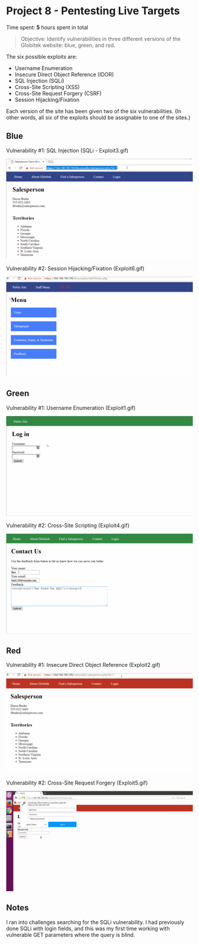 # Project 8 - Pentesting Live Targets

Time spent: **5** hours spent in total

> Objective: Identify vulnerabilities in three different versions of the Globitek website: blue, green, and red.

The six possible exploits are:
* Username Enumeration
* Insecure Direct Object Reference (IDOR)
* SQL Injection (SQLi)
* Cross-Site Scripting (XSS)
* Cross-Site Request Forgery (CSRF)
* Session Hijacking/Fixation

Each version of the site has been given two of the six vulnerabilities. (In other words, all six of the exploits should be assignable to one of the sites.)

## Blue

Vulnerability #1: SQL Injection (SQLi - Exploit3.gif)

![Alt text](Exploit3.gif?raw=true "SQLi Proof")

Vulnerability #2: Session Hijacking/Fixation (Exploit6.gif)

![Alt text](Exploit6.gif?raw=true "Session Hijacking Proof")


## Green

Vulnerability #1: Username Enumeration (Exploit1.gif)

![Alt text](Exploit1.gif?raw=true "Username Enumeration Proof")

Vulnerability #2: Cross-Site Scripting (Exploit4.gif)

![Alt text](Exploit4.gif?raw=true "XSS Exploit")


## Red

Vulnerability #1: Insecure Direct Object Reference (Exploit2.gif)

![Alt text](Exploit2.gif?raw=true "IDOR Proof")

Vulnerability #2: Cross-Site Request Forgery (Exploit5.gif)

![Alt text](Exploit5.gif?raw=true "CSRF Proof")


## Notes

I ran into challenges searching for the SQLi vulnerability. I had previously done SQLi with login fields, and this was my first time working with vulnerable GET parameters where the query is blind.
